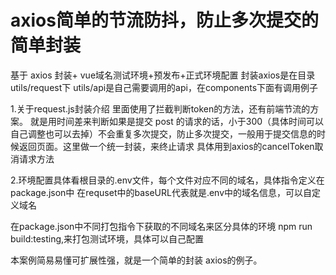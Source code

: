 # axios简单的节流防抖，防止多次提交的简单封装
基于 axios 封装+ vue域名测试环境+预发布+正式环境配置
封装axios是在目录utils/request下
utils/api是自己需要调用的api，在components下面有调用例子

1.关于request.js封装介绍
里面使用了拦截判断token的方法，还有前端节流的方案。
就是用时间差来判断如果是提交 post 的请求的话，小于300（具体时间可以自己调整也可以去掉）不会重复多次提交，防止多次提交，一般用于提交信息的时候返回页面。这里做一个统一封装，来终止请求
具体用到axios的cancelToken取消请求方法

2.环境配置具体看根目录的.env文件，每个文件对应不同的域名，具体指令定义在package.json中
在requset中的baseURL代表就是.env中的域名信息，可以自定义域名

在package.json中不同打包指令下获取的不同域名来区分具体的环境
npm run build:testing,来打包测试环境，具体可以自己配置

本案例简易易懂可扩展性强，就是一个简单的封装 axios的例子。
